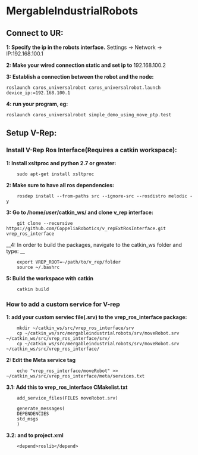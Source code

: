 # MergableIndustrialRobots

## Connect to UR: 
__1: Specify the ip in the robots interface.__ Settings -> Network -> IP:192.168.100.1

__2: Make your wired connection static and set ip to__ 192.168.100.2

__3: Establish a connection between the robot and the node:__
```
roslaunch caros_universalrobot caros_universalrobot.launch device_ip:=192.168.100.1
```

__4: run your program, eg:__
```
roslaunch caros_universalrobot simple_demo_using_move_ptp.test
```

## Setup V-Rep: 


### Install V-Rep Ros Interface(Requires a catkin workspace):

__1: Install xsltproc and python 2.7 or greater:__
```
    sudo apt-get install xsltproc
```

__2: Make sure to have all ros dependencies:__
```
    rosdep install --from-paths src --ignore-src --rosdistro melodic -y
```

__3: Go to /home/_user_/catkin_ws/ and clone v_rep interface:__
```
    git clone --recursive https://github.com/CoppeliaRobotics/v_repExtRosInterface.git vrep_ros_interface
```

__4: In order to build the packages, navigate to the catkin_ws folder and type: __
```
    export VREP_ROOT=~/path/to/v_rep/folder
    source ~/.bashrc
```

__5: Build the workspace with catkin__
```
    catkin build
```


### How to add a custom service for V-rep

__1: add your custom serviec file(.srv) to the vrep_ros_interface package:__
```
    mkdir ~/catkin_ws/src/vrep_ros_interface/srv
    cp ~/catkin_ws/src/mergableindustrialrobots/srv/moveRobot.srv ~/catkin_ws/src/vrep_ros_interface/srv/
    cp ~/catkin_ws/src/mergableindustrialrobots/srv/moveRobot.srv ~/catkin_ws/src/vrep_ros_interface/
```

__2: Edit the Meta service tag__
```
    echo "vrep_ros_interface/moveRobot" >> ~/catkin_ws/src/vrep_ros_interface/meta/services.txt
```

__3.1: Add this to vrep_ros_interface CMakelist.txt__
```
    add_service_files(FILES moveRobot.srv)

    generate_messages(
    DEPENDENCIES
    std_msgs
    )
```

__3.2: and to project.xml__
```
    <depend>roslib</depend>
```


